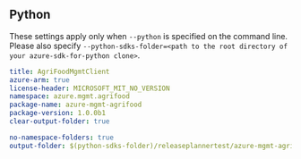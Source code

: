 ## Python

These settings apply only when `--python` is specified on the command line.
Please also specify `--python-sdks-folder=<path to the root directory of your azure-sdk-for-python clone>`.

``` yaml $(python)
title: AgriFoodMgmtClient
azure-arm: true
license-header: MICROSOFT_MIT_NO_VERSION
namespace: azure.mgmt.agrifood
package-name: azure-mgmt-agrifood
package-version: 1.0.0b1
clear-output-folder: true
```

``` yaml $(python)
no-namespace-folders: true
output-folder: $(python-sdks-folder)/releaseplannertest/azure-mgmt-agrifood/azure/mgmt/agrifood
```

